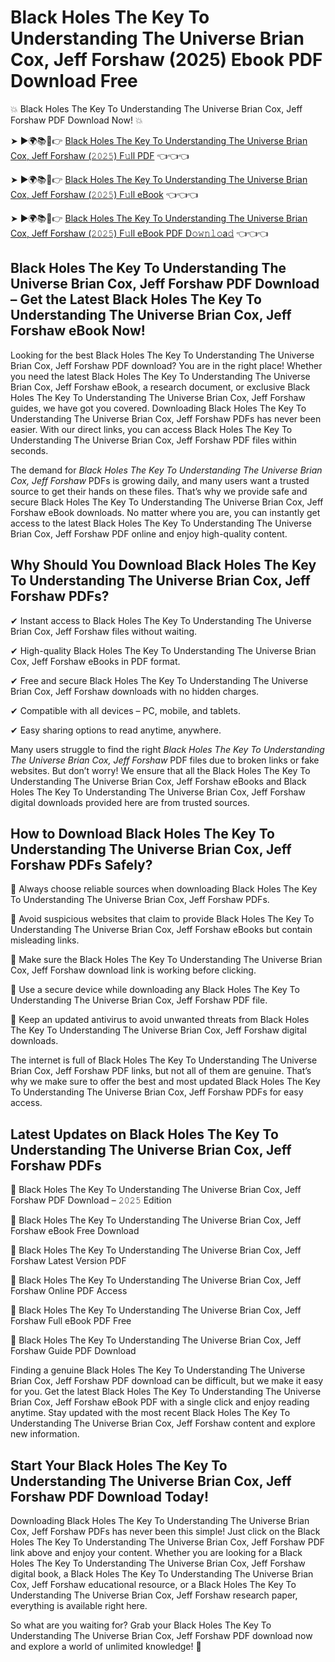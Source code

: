 # Black Holes The Key To Understanding The Universe Brian Cox, Jeff Forshaw (2025) Ebook PDF Download Free

💥 Black Holes The Key To Understanding The Universe Brian Cox, Jeff Forshaw PDF Download Now! 💥

➤ ►🌍📚📱👉 [Black Holes The Key To Understanding The Universe Brian Cox, Jeff Forshaw (𝟸𝟶𝟸𝟻) F𝚞ll PDF](https://getpdf.xyz/black-holes-the-key-to-understanding-the-universe-brian-cox-jeff-forshaw) 👈👈👈


➤ ►🌍📚📱👉 [Black Holes The Key To Understanding The Universe Brian Cox, Jeff Forshaw (𝟸𝟶𝟸𝟻) F𝚞ll eBook](https://getpdf.xyz/black-holes-the-key-to-understanding-the-universe-brian-cox-jeff-forshaw) 👈👈👈


➤ ►🌍📚📱👉 [Black Holes The Key To Understanding The Universe Brian Cox, Jeff Forshaw (𝟸𝟶𝟸𝟻) F𝚞ll eBook PDF D𝚘𝚠𝚗𝚕𝚘a𝚍](https://getpdf.xyz/black-holes-the-key-to-understanding-the-universe-brian-cox-jeff-forshaw) 👈👈👈


## Black Holes The Key To Understanding The Universe Brian Cox, Jeff Forshaw PDF Download – Get the Latest Black Holes The Key To Understanding The Universe Brian Cox, Jeff Forshaw eBook Now!

Looking for the best Black Holes The Key To Understanding The Universe Brian Cox, Jeff Forshaw PDF download? You are in the right place! Whether you need the latest Black Holes The Key To Understanding The Universe Brian Cox, Jeff Forshaw eBook, a research document, or exclusive Black Holes The Key To Understanding The Universe Brian Cox, Jeff Forshaw guides, we have got you covered. Downloading Black Holes The Key To Understanding The Universe Brian Cox, Jeff Forshaw PDFs has never been easier. With our direct links, you can access Black Holes The Key To Understanding The Universe Brian Cox, Jeff Forshaw PDF files within seconds.

The demand for *Black Holes The Key To Understanding The Universe Brian Cox, Jeff Forshaw* PDFs is growing daily, and many users want a trusted source to get their hands on these files. That’s why we provide safe and secure Black Holes The Key To Understanding The Universe Brian Cox, Jeff Forshaw eBook downloads. No matter where you are, you can instantly get access to the latest Black Holes The Key To Understanding The Universe Brian Cox, Jeff Forshaw PDF online and enjoy high-quality content.

## Why Should You Download Black Holes The Key To Understanding The Universe Brian Cox, Jeff Forshaw PDFs?

✔ Instant access to Black Holes The Key To Understanding The Universe Brian Cox, Jeff Forshaw files without waiting.

✔ High-quality Black Holes The Key To Understanding The Universe Brian Cox, Jeff Forshaw eBooks in PDF format.

✔ Free and secure Black Holes The Key To Understanding The Universe Brian Cox, Jeff Forshaw downloads with no hidden charges.

✔ Compatible with all devices – PC, mobile, and tablets.

✔ Easy sharing options to read anytime, anywhere.

Many users struggle to find the right *Black Holes The Key To Understanding The Universe Brian Cox, Jeff Forshaw* PDF files due to broken links or fake websites. But don’t worry! We ensure that all the Black Holes The Key To Understanding The Universe Brian Cox, Jeff Forshaw eBooks and Black Holes The Key To Understanding The Universe Brian Cox, Jeff Forshaw digital downloads provided here are from trusted sources.

## How to Download Black Holes The Key To Understanding The Universe Brian Cox, Jeff Forshaw PDFs Safely?

📌 Always choose reliable sources when downloading Black Holes The Key To Understanding The Universe Brian Cox, Jeff Forshaw PDFs.

📌 Avoid suspicious websites that claim to provide Black Holes The Key To Understanding The Universe Brian Cox, Jeff Forshaw eBooks but contain misleading links.

📌 Make sure the Black Holes The Key To Understanding The Universe Brian Cox, Jeff Forshaw download link is working before clicking.

📌 Use a secure device while downloading any Black Holes The Key To Understanding The Universe Brian Cox, Jeff Forshaw PDF file.

📌 Keep an updated antivirus to avoid unwanted threats from Black Holes The Key To Understanding The Universe Brian Cox, Jeff Forshaw digital downloads.

The internet is full of Black Holes The Key To Understanding The Universe Brian Cox, Jeff Forshaw PDF links, but not all of them are genuine. That’s why we make sure to offer the best and most updated Black Holes The Key To Understanding The Universe Brian Cox, Jeff Forshaw PDFs for easy access.

## Latest Updates on Black Holes The Key To Understanding The Universe Brian Cox, Jeff Forshaw PDFs

🔹 Black Holes The Key To Understanding The Universe Brian Cox, Jeff Forshaw PDF Download – 𝟸𝟶𝟸𝟻 Edition

🔹 Black Holes The Key To Understanding The Universe Brian Cox, Jeff Forshaw eBook Free Download

🔹 Black Holes The Key To Understanding The Universe Brian Cox, Jeff Forshaw Latest Version PDF

🔹 Black Holes The Key To Understanding The Universe Brian Cox, Jeff Forshaw Online PDF Access

🔹 Black Holes The Key To Understanding The Universe Brian Cox, Jeff Forshaw Full eBook PDF Free

🔹 Black Holes The Key To Understanding The Universe Brian Cox, Jeff Forshaw Guide PDF Download

Finding a genuine Black Holes The Key To Understanding The Universe Brian Cox, Jeff Forshaw PDF download can be difficult, but we make it easy for you. Get the latest Black Holes The Key To Understanding The Universe Brian Cox, Jeff Forshaw eBook PDF with a single click and enjoy reading anytime. Stay updated with the most recent Black Holes The Key To Understanding The Universe Brian Cox, Jeff Forshaw content and explore new information.

## Start Your Black Holes The Key To Understanding The Universe Brian Cox, Jeff Forshaw PDF Download Today!

Downloading Black Holes The Key To Understanding The Universe Brian Cox, Jeff Forshaw PDFs has never been this simple! Just click on the Black Holes The Key To Understanding The Universe Brian Cox, Jeff Forshaw PDF link above and enjoy your content. Whether you are looking for a Black Holes The Key To Understanding The Universe Brian Cox, Jeff Forshaw digital book, a Black Holes The Key To Understanding The Universe Brian Cox, Jeff Forshaw educational resource, or a Black Holes The Key To Understanding The Universe Brian Cox, Jeff Forshaw research paper, everything is available right here.

So what are you waiting for? Grab your Black Holes The Key To Understanding The Universe Brian Cox, Jeff Forshaw PDF download now and explore a world of unlimited knowledge! 🚀